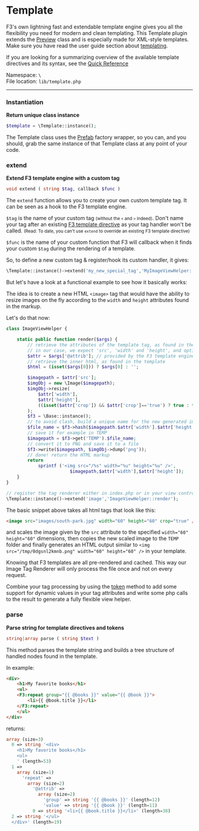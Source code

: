 # Template

F3's own lightning fast and extendable template engine gives you all the flexibility you need for modern and clean templating.
This Template plugin extends the [Preview](preview) class and is especially made for XML-style templates.
Make sure you have read the user guide section about [templating](views-and-templates#a-quick-look-at-the-f3-template-language).

<div class="alert alert-info">
If you are looking for a summarizing overview of the available template directives and its syntax, see the <a href="quick-reference#template-directives">Quick Reference</a>
</div>

Namespace: `\` <br>
File location: `lib/template.php`

---

### Instantiation

**Return unique class instance**

```php
$template = \Template::instance();
```

The Template class uses the [Prefab](prefab-registry) factory wrapper, so you can, and you should, grab the same instance of that Template class at any point of your code.


### extend

**Extend F3 template engine with a custom tag**

```php
void extend ( string $tag, callback $func )
```

The `extend` function allows you to create your own custom template tag. It can be seen as a hook to the F3 template engine.

`$tag` is the name of your custom tag <small>(without the `<` and `>` indeed)</small>. Don't name your tag after an existing [F3 template directive](quick-reference#include) as your tag handler won't be called. <small>(Read: To date, you can't use `extend` to override an existing F3 template directive)</small>

`$func` is the name of your custom function that F3 will callback when it finds your custom `$tag` during the rendering of a template.

So, to define a new custom tag & register/hook its custom handler, it gives:

```php
\Template::instance()->extend('my_new_special_tag','MyImageViewHelper::my_tag_renderer');
```

But let's have a look at a functional example to see how it basically works:

The idea is to create a new HTML `<image>` tag that would have the ability to resize images on the fly according to the `width` and `height` attributes found in the markup.

Let's do that now:

```php
class ImageViewHelper {

	static public function render($args) {
		// retrieve the attributes of the template tag, as found in the template
		// in our case, we expect 'src', 'width' and 'height', and optionally 'crop'
		$attr = $args['@attrib']; // provided by the F3 template engine
		// retrieve the inner html, as found in the template
		$html = (isset($args[0])) ? $args[0] : '';

		$imagepath = $attr['src'];
		$imgObj = new \Image($imagepath);
		$imgObj->resize(
			$attr['width'],
			$attr['height'],
			((isset($attr['crop']) && $attr['crop']=='true') ? true : false)
		);
		$f3 = \Base::instance();
		// to avoid clash, build a unique name for the new generated image
		$file_name = $f3->hash($imagepath.$attr['width'].$attr['height']).'.png';
		// save it for example in TEMP
		$imagepath = $f3->get('TEMP').$file_name;
		// convert it to PNG and save it to a file
		$f3->write($imagepath, $imgObj->dump('png'));
		// done! return the HTML markup
		return
			sprintf ('<img src="/%s" width="%u" height="%u" />',
						$imagepath,$attr['width'],$attr['height']);
	}
}

// register the tag renderer either in index.php or in your view controller
\Template::instance()->extend('image','ImageViewHelper::render');
```

The basic snippet above takes all html tags that look like this:

```html
<image src="images/south-park.jpg" width="60" height="60" crop="true" />
```

and scales the image given by the `src` attribute to the specified `width="60" height="60"` dimensions, then copies the new scaled image to the `TEMP` folder and finally generates an HTML output similar to `<img src="/tmp/0dgsnl2kmnb.png" width="60" height="60" />` in your template.

Knowing that F3 templates are all pre-rendered and cached. This way our Image Tag Renderer will only process the file once and not on every request.

Combine your tag processing by using the [token](preview#token) method to add some support for dynamic values in your tag attributes and write some php calls to the result to generate a fully flexible view helper.


### parse

**Parse string for template directives and tokens**

```php
string|array parse ( string $text )
```

This method parses the template string and builds a tree structure of handled nodes found in the template.

In example:


```html
<div>
	<h1>My favorite books</h1>
	<ul>
	<F3:repeat group="{{ @books }}" value="{{ @book }}">
		<li>{{ @book.title }}</li>
	</F3:repeat>
	</ul>
</div>
```

returns:

```php
array (size=3)
  0 => string '<div>
	<h1>My favorite books</h1>
	<ul>
	' (length=53)
  1 =>
	array (size=1)
	  'repeat' =>
		array (size=2)
		  '@attrib' =>
			array (size=2)
			  'group' => string '{{ @books }}' (length=12)
			  'value' => string '{{ @book }}' (length=11)
		  0 => string '<li>{{ @book.title }}</li>' (length=38)
  2 => string '</ul>
  </div>' (length=19)
```

